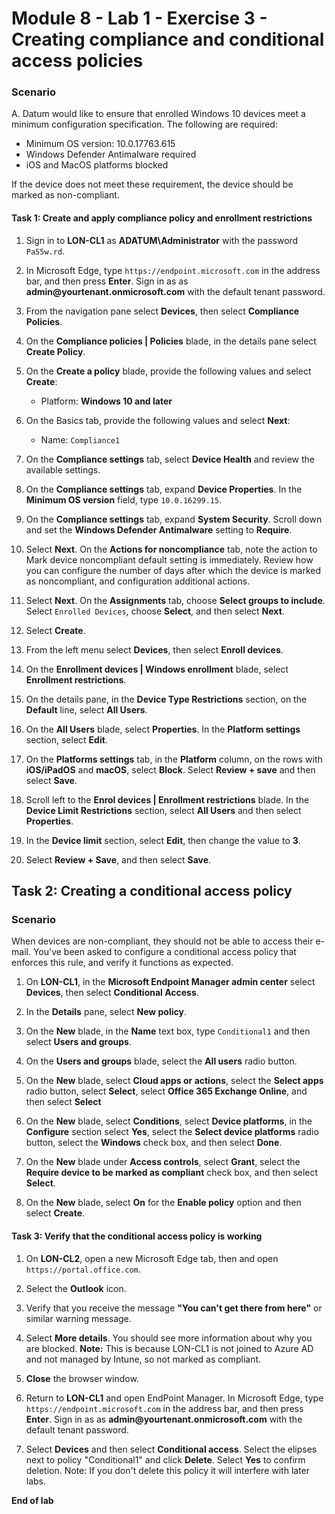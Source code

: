 # Module 8 - Lab 1 - Exercise 3 - Creating compliance and conditional access policies 

### Scenario

A. Datum would like to ensure that enrolled Windows 10 devices meet a minimum configuration specification.  The following are required:

* Minimum OS version: 10.0.17763.615
* Windows Defender Antimalware required
* iOS and MacOS platforms blocked

If the device does not meet these requirement, the device should be marked as non-compliant.

#### Task 1: Create and apply compliance policy and enrollment restrictions

1.  Sign in to **LON-CL1** as **ADATUM\\Administrator** with the password `Pa55w.rd`. 

2.  In Microsoft Edge, type `https://endpoint.microsoft.com` in the  address bar, and then press **Enter**. Sign in as as **admin\@yourtenant.onmicrosoft.com** with the default tenant password.

3.  From the navigation pane select **Devices**, then select **Compliance Policies**.

4.  On the **Compliance policies | Policies** blade, in the details pane select **Create Policy**.

5.  On the **Create a policy** blade, provide the following values and select **Create**:

    -  Platform: **Windows 10 and later**

6.  On the Basics tab, provide the following values and select **Next**:

    -  Name: `Compliance1`

7.  On the **Compliance settings** tab, select **Device Health** and review the available settings.

8.  On the **Compliance settings** tab, expand **Device Properties**. In the **Minimum OS version** field, type `10.0.16299.15`.

9.  On the **Compliance settings** tab, expand **System Security**. Scroll down and set the 
    **Windows Defender Antimalware** setting to **Require**. 

10. Select **Next**. On the **Actions for noncompliance** tab, note the action to Mark device noncompliant default setting is immediately. Review how you can configure the number of days after which the device is marked as noncompliant, and configuration additional actions. 

11. Select **Next**. On the **Assignments** tab, choose **Select groups to include**.  Select `Enrolled Devices`, choose **Select**, and then select **Next**.

12. Select **Create**.

13. From the left menu select **Devices**, then select **Enroll devices**.

14. On the **Enrollment devices | Windows enrollment** blade, select **Enrollment restrictions**.

15. On the details pane, in the **Device Type Restrictions** section, on the **Default** line, select **All Users**.
    
16. On the **All Users** blade, select **Properties**. In the **Platform settings** section, select **Edit**.

17. On the **Platforms settings** tab, in the **Platform** column, on the rows with **iOS/iPadOS** and **macOS**, select **Block**. Select **Review + save** and then select **Save**.

18. Scroll left to the **Enrol devices | Enrollment restrictions** blade. In the **Device Limit Restrictions** section, select **All Users** and then select **Properties**.

19. In the **Device limit** section, select **Edit**, then change the value to **3**.  

20. Select **Review + Save**, and then select **Save**.


## Task 2: Creating a conditional access policy

### Scenario 

When devices are non-compliant, they should not be able to access their e-mail. You've been asked to configure a conditional access policy that enforces this rule, and verify it functions as expected.


1.  On **LON-CL1**, in the **Microsoft Endpoint Manager admin center** select **Devices**, then select **Conditional Access**.

2.  In the **Details** pane, select **New policy**.

3.  On the **New** blade, in the **Name** text box, type `Conditional1` and then select **Users and groups**.

4.  On the **Users and groups** blade, select the **All users** radio button.

5.  On the **New** blade, select **Cloud apps or actions**, select the **Select apps** radio button, select **Select**, select **Office 365 Exchange Online**, and then select **Select**

6.  On the **New** blade, select **Conditions**, select **Device platforms**, in the **Configure** section select **Yes**, select the **Select device platforms** radio button, select the **Windows** check box, and then select **Done**.

7.  On the **New** blade under **Access controls**, select **Grant**, select the **Require device to be marked as compliant** check box, and then select **Select**.

8.  On the **New** blade, select **On** for the **Enable policy** option and then select **Create**.

#### Task 3: Verify that the conditional access policy is working

1.  On **LON-CL2**, open a new Microsoft Edge tab, then and open `https://portal.office.com`.

2.  Select the **Outlook** icon. 

3.  Verify that you receive the message **"You can't get there from here"** or similar warning message.

4.  Select **More details**. You should see more information about why you are blocked. **Note:** This is because LON-CL1 is not joined to Azure AD and not managed by Intune, so not marked as compliant.

5.  **Close** the browser window.

6.  Return to **LON-CL1** and open EndPoint Manager. In Microsoft Edge, type `https://endpoint.microsoft.com` in the  address bar, and then press **Enter**. Sign in as as **admin\@yourtenant.onmicrosoft.com** with the default tenant password.

7.  Select **Devices** and then select **Conditional access**. Select the elipses next to policy "Conditional1" and click **Delete**.  Select **Yes** to confirm deletion.  Note: If you don't delete this policy it will interfere with later labs.



**End of lab**

